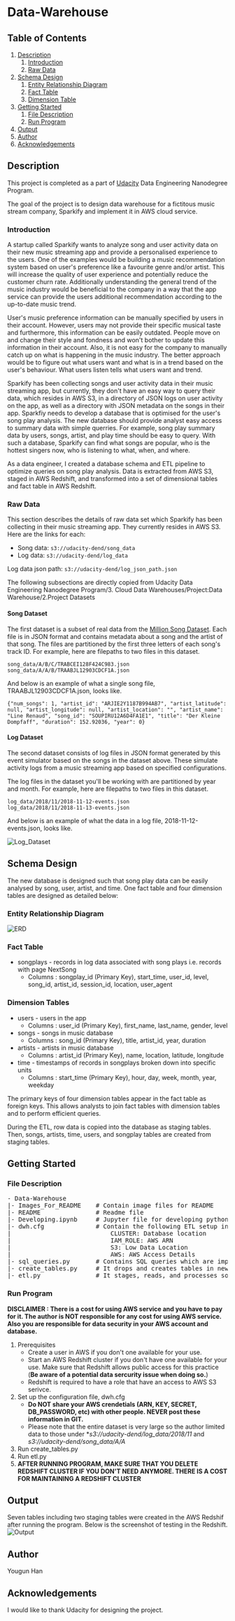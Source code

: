 # Data-Warehouse

## Table of Contents
1. [Description](#Description)
    1. [Introduction](#Introduction)
    2. [Raw Data](#RawData)
2. [Schema Design](#SchemaDesign)
    1. [Entity Relationship Diagram](#ERD)
    2. [Fact Table](#FactTable)
    3. [Dimension Table](#DimensionTable)
3. [Getting Started](#gettingstarted)
    1. [File Description](#FileDescription)
    2. [Run Program](#RunProgram)
4. [Output](#Output)
5. [Author](#Author)
6. [Acknowledgements](#Acknowledgements)

## Description <a name="Description"></a>
This project is completed as a part of [Udacity](https://www.udacity.com/) Data Engineering Nanodegree Program.

The goal of the project is to design data warehouse for a fictitous music stream company, Sparkify and implement it in AWS cloud service.

### Introduction <a name="Introduction"></a>
A startup called Sparkify wants to analyze song and user activity data on their new music streaming app and provide a personalised experience to the users. One of the examples would be building a music recommendation system based on user's preference like a favourite genre and/or artist. This will increase the quality of user experience and potentially reduce the customer churn rate. Additionally understanding the general trend of the music industry would be beneficial to the company in a way that the app service can provide the users additional recommendation according to the up-to-date music trend.   

User's music preference information can be manually specified by users in their account. However, users may not provide their specific musical taste and furthermore, this information can be easily outdated. People move on and change their style and fondness and won't bother to update this information in their account. Also, it is not easy for the company to manually catch up on what is happening in the music industry. The better approach would be to figure out what users want and what is in a trend based on the user's behaviour. What users listen tells what users want and trend.

Sparkify has been collecting songs and user activity data in their music streaming app, but currently, they don't have an easy way to query their data, which resides in AWS S3, in a directory of JSON logs on user activity on the app, as well as a directory with JSON metadata on the songs in their app. Sparkfiy needs to develop a database that is optimised for the user's song play analysis. The new database should provide analyst easy access to summary data with simple querries. For example, song play summary data by users, songs, artist, and play time should be easy to query. With such a database, Sparkify can find what songs are popular, who is the hottest singers now, who is listening to what, when, and where.

As a data engineer, I created a database schema and ETL pipeline to optimize queries on song play analysis. Data is extracted from AWS S3, staged in AWS Redshift, and transformed into a set of dimensional tables and fact table in AWS Redshift.

### Raw Data <a name="RawData"></a>
This section describes the details of raw data set which Sparkify has been collecting in their music streaming app. They currently resides in AWS S3. Here are the links for each:
- Song data: ```s3://udacity-dend/song_data```
- Log data: ```s3://udacity-dend/log_data```

Log data json path: ```s3://udacity-dend/log_json_path.json```

The following subsections are directly copied from Udacity Data Engineering Nanodegree Program/3. Cloud Data Warehouses/Project:Data Warehouse/2.Project Datasets


#### Song Dataset
The first dataset is a subset of real data from the [Million Song Dataset](http://millionsongdataset.com/). Each file is in JSON format and contains metadata about a song and the artist of that song. The files are partitioned by the first three letters of each song's track ID. For example, here are filepaths to two files in this dataset.

```
song_data/A/B/C/TRABCEI128F424C983.json
song_data/A/A/B/TRAABJL12903CDCF1A.json
```

And below is an example of what a single song file, TRAABJL12903CDCF1A.json, looks like.
```
{"num_songs": 1, "artist_id": "ARJIE2Y1187B994AB7", "artist_latitude": null, "artist_longitude": null, "artist_location": "", "artist_name": "Line Renaud", "song_id": "SOUPIRU12A6D4FA1E1", "title": "Der Kleine Dompfaff", "duration": 152.92036, "year": 0}
```
#### Log Dataset
The second dataset consists of log files in JSON format generated by this event simulator based on the songs in the dataset above. These simulate activity logs from a music streaming app based on specified configurations.

The log files in the dataset you'll be working with are partitioned by year and month. For example, here are filepaths to two files in this dataset.
```
log_data/2018/11/2018-11-12-events.json
log_data/2018/11/2018-11-13-events.json
```
And below is an example of what the data in a log file, 2018-11-12-events.json, looks like.

![Log_Dataset](Images_For_README/log_data_photo.png)

## Schema Design <a name="SchemaDesign"></a>
The new database is designed such that song play data can be easily analysed by song, user, artist, and time. One fact table and four dimension tables are designed as detailed below:

### Entity Relationship Diagram <a name="ERD"></a>
![ERD](Images_For_README/ERD.png)

### Fact Table <a name="FactTable"></a>
 - songplays - records in log data associated with song plays i.e. records with page NextSong
    * Columns : songplay_id (Primary Key), start_time, user_id, level, song_id, artist_id, session_id, location, user_agent

### Dimension Tables <a name="DimensionTable"></a>
 - users - users in the app
    * Columns : user_id (Primary Key), first_name, last_name, gender, level
 - songs - songs in music database
    * Columns : song_id (Primary Key), title, artist_id, year, duration
 - artists - artists in music database
    * Columns : artist_id (Primary Key), name, location, latitude, longitude
 - time - timestamps of records in songplays broken down into specific units
    * Columns : start_time (Primary Key), hour, day, week, month, year, weekday
 
The primary keys of four dimension tables appear in the fact table as foreign keys. This allows analysts to join fact tables with dimension tables and to perform efficient queries.

During the ETL, row data is copied into the database as staging tables. Then, songs, artists, time, users, and songplay tables are created from staging tables.

## Getting Started <a name="gettingstarted"></a>
### File Description <a name="FileDescription"></a>
<pre>
- Data-Warehouse
|- Images_For_README    # Contain image files for README
|- README               # Readme file
|- Developing.ipynb     # Jupyter file for developing python code. 
|- dwh.cfg              # Contain the following ETL setup information including access credential
|                           CLUSTER: Database location
|                           IAM_ROLE: AWS ARN
|                           S3: Low Data Location
|                           AWS: AWS Access Details
|- sql_queries.py       # Contains SQL queries which are imported by "create_tables.py" and "etl.py"
|- create_tables.py     # It drops and creates tables in new database. 
|- etl.py               # It stages, reads, and processes song and log data and loads output data into the fact and dimensional tables
</pre>

### Run Program <a name="RunProgram"></a>
**DISCLAIMER : There is a cost for using AWS service and you have to pay for it. The author is NOT responsible for any cost for using AWS service. Also you are responsible for data security in your AWS account and database.**
1. Prerequisites 
    - Create a user in AWS if you don't one available for your use.
    - Start an AWS Redshift cluster if you don't have one available for your use. Make sure that Redshift allows public access for this practice (**Be aware of a potential data sercurity issue when doing so.**)
    - Redshift is required to have a role that have an access to AWS S3 serivce.
2. Set up the configuration file, dwh.cfg
    - **Do NOT share your AWS crendetials (ARN, KEY, SECRET, DB_PASSWORD, etc) with other people. NEVER post these information in GIT.**
    - Please note that the entire dataset is very large so the author limited data to those under **s3://udacity-dend/log_data/2018/11* and *s3://udacity-dend/song_data/A/A* 
3. Run create_tables.py
4. Run etl.py
5. **AFTER RUNNING PROGRAM, MAKE SURE THAT YOU DELETE REDSHIFT CLUSTER IF YOU DON'T NEED ANYMORE. THERE IS A COST FOR MAINTAINING A REDSHIFT CLUSTER**


## Output <a  name="Output"></a>
Seven tables including two staging tables were created in the AWS Redshif after running the program.  Below is the screenshot of testing in the Redshift.
![Output](Images_For_README/Ouptput.png)

## Author <a  name="Author"></a>
Yougun Han

## Acknowledgements <a  name="Acknowledgements"></a>
I would like to thank Udacity for designing the project.
